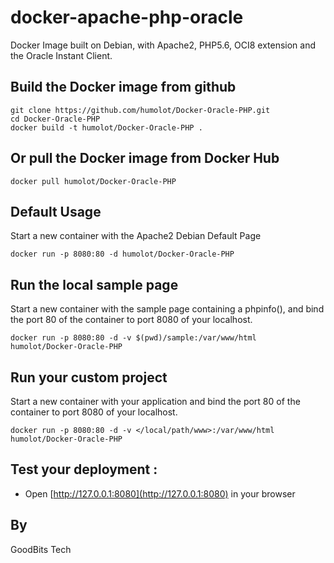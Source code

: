 # docker-apache-php-oracle
Docker Image built on Debian, with Apache2, PHP5.6, OCI8 extension and the Oracle Instant Client.

## Build the Docker image from github
    git clone https://github.com/humolot/Docker-Oracle-PHP.git
    cd Docker-Oracle-PHP
    docker build -t humolot/Docker-Oracle-PHP .

## Or pull the Docker image from Docker Hub
    docker pull humolot/Docker-Oracle-PHP

## Default Usage
Start a new container with the Apache2 Debian Default Page


    docker run -p 8080:80 -d humolot/Docker-Oracle-PHP

## Run the local sample page
Start a new container with the sample page containing a phpinfo(), and bind the port 80 of the container to port 8080 of your localhost.


    docker run -p 8080:80 -d -v $(pwd)/sample:/var/www/html humolot/Docker-Oracle-PHP

## Run your custom project
Start a new container with your application and bind the port 80 of the container to port 8080 of your localhost.


    docker run -p 8080:80 -d -v </local/path/www>:/var/www/html humolot/Docker-Oracle-PHP

## Test your deployment :
* Open [http://127.0.0.1:8080](http://127.0.0.1:8080) in your browser

## By
GoodBits Tech

